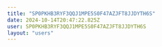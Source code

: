 ```yaml
---
title: "SP0PKHB3RYF3QQJ1MPE5S0F47AZJFT8JJDYTH6S"
date: 2024-10-14T20:47:22.825Z
user: SP0PKHB3RYF3QQJ1MPE5S0F47AZJFT8JJDYTH6S
layout: "users"
---
```

    